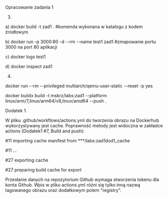 Opracowanie zadania 1

3.

a) docker build -t zad1 .
#komenda wykonana w katalogu z kodem źródłowym

b) docker run -p 3000:80 -d --rm --name test1 zad1
#zmapowanie portu 3000 na port 80 aplikacji

c) docker logs test1

d) docker inspect zad1

4.

docker run --rm --privileged multiarch/qemu-user-static --reset -p yes

docker buildx build -t mskrz/labs:zad1 --platform linux/arm/7,linux/arm64/v8,linux/amd64 --push .

Dodatek 1.

W pliku .github/workflows/actions.yml do tworzenia obrazu na Dockerhub wykorzystywany jest cache. Poprawność metody jest widoczna w zakładce actions
(Dodatek1 #7, Build and push):

#11 importing cache manifest from \*\*\*/labs:zad1dod1_cache

#11 ...

#27 exporting cache

#27 preparing build cache for export

Przesłanie danych na repozytorium Github wymaga stworzenia tokenu dla konta Github. Wpis w pliku actions.yml różni się tylko inną nazwą 
tagowanego obrazu oraz dodatkowym polem "registry".

